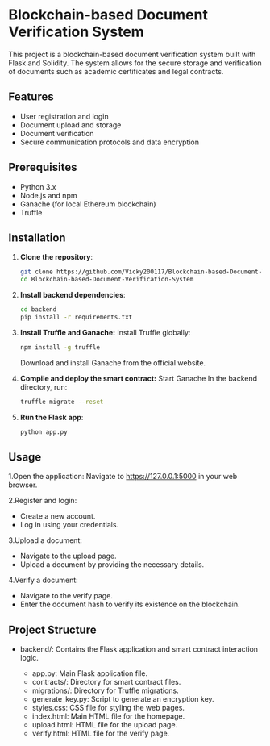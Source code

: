 # Blockchain-based Document Verification System

This project is a blockchain-based document verification system built with Flask and Solidity. The system allows for the secure storage and verification of documents such as academic certificates and legal contracts.

## Features

- User registration and login
- Document upload and storage
- Document verification
- Secure communication protocols and data encryption

## Prerequisites

- Python 3.x
- Node.js and npm
- Ganache (for local Ethereum blockchain)
- Truffle

## Installation

1. **Clone the repository**:
   ```sh
   git clone https://github.com/Vicky200117/Blockchain-based-Document-Verification-System.git
   cd Blockchain-based-Document-Verification-System
   ```
2. **Install backend dependencies**:
   ```sh
   cd backend
   pip install -r requirements.txt
   ```
3. **Install Truffle and Ganache:**
       Install Truffle globally:
   ```sh
   npm install -g truffle
   ```
     Download and install Ganache from the official website.
4. **Compile and deploy the smart contract:**
          Start Ganache
          In the backend directory, run:
   ```sh
   truffle migrate --reset
   ```

5. **Run the Flask app**:
    ```sh
    python app.py
    ```
## Usage
1.Open the application:
  Navigate to https://127.0.0.1:5000 in your web browser.

2.Register and login:
  - Create a new account.
  - Log in using your credentials.

3.Upload a document:
  - Navigate to the upload page.
  - Upload a document by providing the necessary details.

4.Verify a document:
  - Navigate to the verify page.
  - Enter the document hash to verify its existence on the blockchain.

## Project Structure
- backend/: Contains the Flask application and smart contract interaction logic.
  
  - app.py: Main Flask application file.
  - contracts/: Directory for smart contract files.
  - migrations/: Directory for Truffle migrations.
  - generate_key.py: Script to generate an encryption key.
  - styles.css: CSS file for styling the web pages.
  - index.html: Main HTML file for the homepage.
  - upload.html: HTML file for the upload page.
  - verify.html: HTML file for the verify page.


